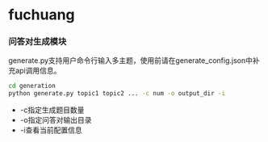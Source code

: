 # fuchuang

### 问答对生成模块

generate.py支持用户命令行输入多主题，使用前请在generate_config.json中补充api调用信息。

```cmd
cd generation
python generate.py topic1 topic2 ... -c num -o output_dir -i
```

* -c指定生成题目数量
* -o指定问答对输出目录
* -i查看当前配置信息